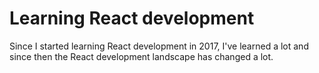 # Learning React development

Since I started learning React development in 2017, I've learned a lot and since then the React development landscape has changed a lot.